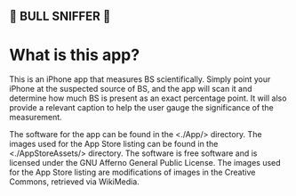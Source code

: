 ## 💩 BULL SNIFFER 💩

# What is this app?

This is an iPhone app that measures BS scientifically. Simply point your iPhone at the suspected source of BS, and the app will scan it and determine how much BS is present as an exact percentage point. It will also provide a relevant caption to help the user gauge the significance of the measurement.

The software for the app can be found in the <./App/> directory. The images used for the App Store listing can be found in the <./AppStoreAssets/> directory. The software is free software and is licensed under the GNU Afferno General Public License. The images used for the App Store listing are modifications of images in the Creative Commons, retrieved via WikiMedia.
